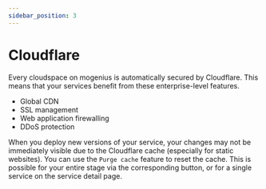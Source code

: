 ```yaml
---
sidebar_position: 3
---
```


# Cloudflare

Every cloudspace on mogenius is automatically secured by Cloudflare. This means that your services benefit from these enterprise-level features.

- Global CDN
- SSL management
- Web application firewalling
- DDoS protection

When you deploy new versions of your service, your changes may not be immediately visible due to the Cloudflare cache (especially for static websites). You can use the `Purge cache` feature to reset the cache. This is possible for your entire stage via the corresponding button, or for a single service on the service detail page.